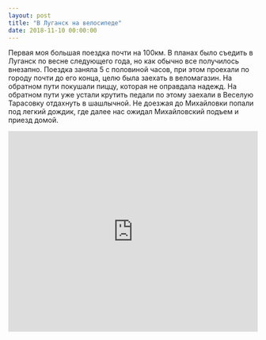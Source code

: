 ```yaml
---
layout: post
title: "В Луганск на велосипеде"
date: 2018-11-10 00:00:00
---
```

Первая моя большая поездка почти на 100км. В планах было съедить в Луганск по весне следующего года, но как обычно все получилось внезапно. Поездка заняла 5 с половиной часов, при этом проехали по городу почти до его конца, целю была заехать в веломагазин. На обратном пути покушали пиццу, которая не оправдала надежд. На обратном пути уже устали крутить педали по этому заехали в Веселую Тарасовку отдахнуть в шашлычной. Не доезжая до Михайловки попали под легкий дождик, где далее нас ожидал Михайловский подъем и приезд домой.  

<iframe height='405' width='100%' frameborder='0' allowtransparency='true' scrolling='no' src='https://www.strava.com/activities/1918806516/embed/48ec34b83bc62c625a6a050edc86e7c34eb5a4dd'></iframe>